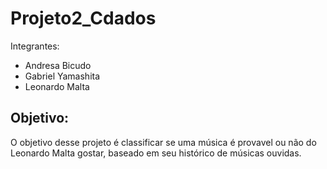 # Projeto2_Cdados

Integrantes: 
* Andresa Bicudo
* Gabriel Yamashita 
* Leonardo Malta

## Objetivo:
O objetivo desse projeto é classificar se uma música é provavel ou não do Leonardo Malta gostar, baseado em seu histórico de músicas ouvidas.
